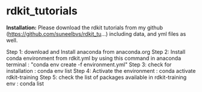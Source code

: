 # rdkit_tutorials

**Installation:**
Please download the rdkit tutorials from my github (https://github.com/suneelbvs/rdkit_tu...) including data, and yml files as well.

Step 1: download and Install anaconda from anaconda.org
Step 2: Install conda environment from rdkit.yml by using this command in anaconda terminal : "conda env create -f environment.yml"
Step 3: check for installation : conda env list
Step 4: Activate the environment : conda activate rdkit-training
Step 5: check the list of packages available in rdkit-training env : conda list
